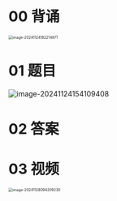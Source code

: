 # 00 背诵

<img src="C:\Users\Administrator\AppData\Roaming\Typora\typora-user-images\image-20241124182214871.png" alt="image-20241124182214871" style="zoom:50%;" />



# 01 题目

![image-20241124154109408](https://cvp.oss-cn-shanghai.aliyuncs.com/202411241541500.png)



# 02 答案





# 03 视频

<img src="https://cvp.oss-cn-shanghai.aliyuncs.com/202411280942598.png" alt="image-20241128094209230" style="zoom:50%;" />
